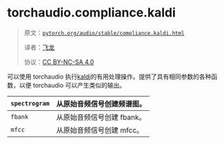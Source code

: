 # torchaudio.compliance.kaldi

> 原文：[`pytorch.org/audio/stable/compliance.kaldi.html`](https://pytorch.org/audio/stable/compliance.kaldi.html)
>
> 译者：[飞龙](https://github.com/wizardforcel)
>
> 协议：[CC BY-NC-SA 4.0](http://creativecommons.org/licenses/by-nc-sa/4.0/)


可以使用 torchaudio 执行[kaldi](https://github.com/kaldi-asr/kaldi)的有用处理操作。提供了具有相同参数的各种函数，以便 torchaudio 可以产生类似的输出。

| `spectrogram` | 从原始音频信号创建频谱图。 |
| --- | --- |
| `fbank` | 从原始音频信号创建 fbank。 |
| `mfcc` | 从原始音频信号创建 mfcc。 |

